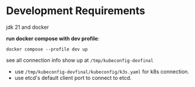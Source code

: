 # Development Requirements

jdk 21 and docker

**run docker compose with dev profile**:
```
docker compose --profile dev up
```

see all connection info show up at `/tmp/kubeconfig-devfinal`

- use `/tmp/kubeconfig-devfinal/kubeconfig/k3s.yaml` for k8s connection.
- use etcd's default client port to connect to etcd.
